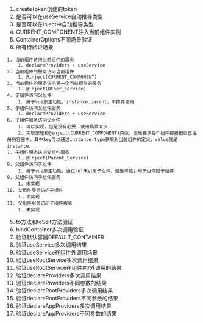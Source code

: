 1. createToken创建的token
  1. 是否可以在useService自动推导类型
  1. 是否可以在inject中自动推导类型
2. CURRENT_COMPONENT注入当前组件实例
3. ContainerOptions不同场景验证
4. 所有待验证场景
```
1. 当前组件访问当前组件的服务
    1. declareProviders + useService
2. 当前组件的服务访问当前组件
    1. @inject(CURRENT_COMPONENT)
3. 当前组件的服务访问另一个当前组件的服务
    1. @inject(Other_Service)
4. 子组件访问父组件
    1. 属于vue原生功能，instance.parent，不推荐使用
5. 子组件访问父组件服务
    1. declareProviders + useService
6. 子组件服务访问父组件
    1. 可以实现，但是没有必要，使用场景太少
    2. 实现原理和@inject(CURRENT_COMPONENT)类似，但是要求每个组件都要把自己注册到容器中，其中key可以通过instance.type获取到当前组件的定义，value就是instance。
7. 子组件服务访问父组件服务
    1. @inject(Parent_Service)
8. 父组件访问子组件
    1. 属于vue原生功能，通过ref来引用子组件，但是不能引用子组件的子组件
9. 父组件访问子组件服务
    1. 未实现
10. 父组件服务访问子组件
    1. 未实现
11. 父组件服务访问子组件服务
    1. 未实现
```
5. to方法和toSelf方法验证
6. bindContainer多次调用验证
7. 验证默认容器DEFAULT_CONTAINER
8. 验证useService多次调用结果
9. 验证useService在组件外调用场景
10. 验证useRootService多次调用结果
11. 验证useRootService在组件内/外调用的结果
12. 验证declareProviders多次调用结果
13. 验证declareProviders不同参数的结果
14. 验证declareRootProviders多次调用结果
15. 验证declareRootProviders不同参数的结果
16. 验证declareAppProviders多次调用结果
17. 验证declareAppProviders不同参数的结果
